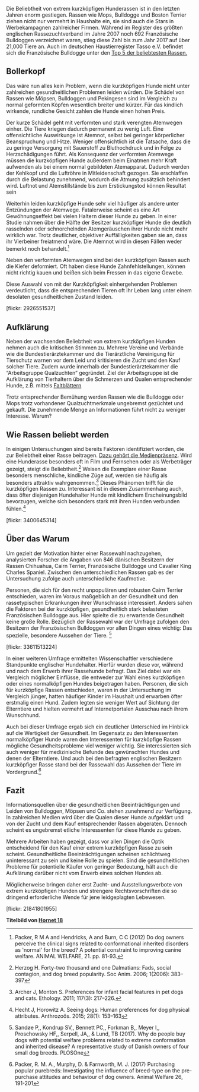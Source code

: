 Die Beliebtheit von extrem kurzköpfigen Hunderassen ist in den letzten Jahren enorm gestiegen. Rassen wie Mops, Bulldogge und Boston Terrier ziehen nicht nur vermehrt in Haushalte ein, sie sind auch die Stars in Werbekampagnen zahlreicher Firmen. Während im Register des größten englischen Rassezuchtverband im Jahre 2007 noch 692 Französische Bulldoggen verzeichnet waren, stieg diese Zahl bis zum Jahr 2017 auf über 21,000 Tiere an.  Auch im deutschen Haustierregister Tasso e.V. befindet sich die Französische Bulldogge unter den [Top 5 der beliebtesten Rassen.](https://www.tasso.net/Presse/Pressemitteilungen/2017/Die-beliebtesten-Hunderassen-und-Tiernamen-2016)

## Bollerkopf

Das wäre nun alles kein Problem, wenn die kurzköpfigen Hunde nicht unter zahlreichen gesundheitlichen Problemen leiden würden. Die Schädel von Rassen wie Möpsen, Bulldoggen und Pekingesen sind im Vergleich zu normal geformten Köpfen wesentlich breiter und kürzer. Für das kindlich wirkende, rundliche Gesicht zahlen die Hunde einen hohen Preis. 

Der kurze Schädel geht mit verformten und stark verengten Atemwegen einher. Die Tiere kriegen dadurch permanent zu wenig Luft. Eine offensichtliche Auswirkunge ist Atemnot, selbst bei geringer körperlicher Beanspruchung und Hitze. Weniger offensichtlich ist die Tatsache, dass die zu geringe Versorgung mit Sauerstoff zu Bluthochdruck und in Folge zu Herzschädigungen führt. Als Konsequenz der verformten Atemwege müssen die kurzköpfigen Hunde außerdem beim Einatmen mehr Kraft aufwenden als bei einem normal gebildeten Atemapparat. Dadurch werden der Kehlkopf und die Luftröhre in Mitleidenschaft gezogen. Sie erschlaffen durch die Belastung zunehmend, wodurch die Atmung zusätzlich behindert wird. Luftnot und Atemstillstände bis zum Erstickungstod können Resultat sein 

Weiterhin leiden kurzköpfige Hunde sehr viel häufiger als andere unter Entzündungen der Atemwege. Fatalerweise scheint es eine Art Gewöhnungseffekt bei vielen Haltern dieser Hunde zu geben. In einer Studie nahmen über die Hälfte der Besitzer kurzköpfiger Hunde die deutlich rasselnden oder schnorchelnden Atemgeräuschen ihrer Hunde nicht mehr wirklich war. Trotz deutlicher, objektiver Auffälligkeiten gaben sie an, dass ihr Vierbeiner freiatmend wäre. Die Atemnot wird in diesen Fällen weder bemerkt noch behandelt.[^1]

Neben den verformten Atemwegen sind bei den kurzköpfigen Rassen auch die Kiefer deformiert. Oft haben diese Hunde Zahnfehlstellungen, können nicht richtig kauen und beißen sich beim Fressen in das eigene Gewebe.  

Diese Auswahl von mit der Kurzköpfigkeit einhergehenden Problemen verdeutlicht, dass die entsprechenden Tieren oft ihr Leben lang unter einem desolaten gesundheitlichen Zustand leiden.

[flickr: 2926551537]



## Aufklärung


Neben der wachsenden Beliebtheit von extrem kurzköpfigen Hunden nehmen auch die kritischen Stimmen zu. Mehrere Vereine und Verbände wie die Bundestierärztekammer und die Tierärztliche Vereinigung für Tierschutz warnen vor dem Leid und kritisieren die Zucht und den Kauf solcher Tiere. Zudem wurde innerhalb der Bundestierärztekammer die “Arbeitsgruppe Qualzuchten” gegründet. Ziel der Arbeitsgruppe ist die Aufklärung von Tierhaltern über die Schmerzen und Qualen entsprechender Hunde, z.B. mittels [Faltblättern](http://www.wir-sind-tierarzt.de/download/BTK_Flyer_Brachycephalie.pdf)

Trotz entsprechender Bemühung werden Rassen wie die Bulldogge oder Mops trotz vorhandener Qualzuchtmerkmale ungebremst gezüchtet und gekauft. Die zunehmende Menge an Informationen führt nicht zu weniger Interesse. Warum?

## Wie Rassen beliebt werden

In einigen Untersuchungen sind bereits Faktoren identifiziert worden, die zur Beliebtheit einer Rasse beitragen. [Dazu gehört die Medienpräsenz](http://hundeprofil.de/rassepopularitaet-modeerscheinung/). Wird eine Hunderasse besonders oft in Film und Fernsehen oder als Werbeträger gezeigt, steigt die Beliebtheit.[^2] Weisen die Exemplare einer Rasse besonders menschliche, kindliche Züge auf, werden sie häufig als besonders attraktiv wahrgenommen.[^3] Dieses Phänomen trifft für die kurzköpfigen Rassen zu. Interessant ist in diesem Zusammenhang auch, dass  öfter diejenigen Hundehalter Hunde mit kindlichem Erscheinungsbild bevorzugen, welche sich besonders stark mit ihren Hunden verbunden fühlen.[^4]

[flickr: 3400645314]

## Über das Warum

Um gezielt der Motivation hinter einer Rassewahl nachzugehen, analysierten Forscher die Angaben von 846 dänischen Besitzern der Rassen Chihuahua, Cairn Terrier, Französische Bulldogge und Cavalier King Charles Spaniel. Zwischen den unterschiedlichen Rassen gab es der Untersuchung zufolge auch unterschiedliche Kaufmotive. 

Personen, die sich für den recht unpopulären und robusten Cairn Terrier entschieden, waren im Voraus maßgeblich an der Gesundheit und den rassetypischen Erkrankungen ihrer Wunschrasse interessiert. Anders sahen die Faktoren bei der kurzköpfigen, gesundheitlich stark belasteten Französischen Bulldogge aus. Hier spielte die zu erwartende Gesundheit keine große Rolle. Bezüglich der Rassewahl war der Umfrage zufolgen den Besitzern der Französischen Bulldoggen vor allen Dingen eines wichtig: Das spezielle, besondere Aussehen der Tiere.  [^5]

[flickr: 33611513224]

In einer weiteren Umfrage ermittelten Wissenschaftler verschiedene Standpunkte englischer Hundehalter. Hierfür wurden diese vor, während und nach dem Erwerb ihrer Rassehunde befragt. Das Ziel dabei war ein Vergleich möglicher Einflüsse, die entweder zur Wahl eines kurzköpfigen oder eines normalköpfigen Hundes beigetragen haben. Personen, die sich für kurzköpfige Rassen entschieden, waren in der Untersuchung im Vergleich jünger, hatten häufiger Kinder im Haushalt und erwarben öfter erstmalig einen Hund. Zudem legten sie weniger Wert auf Sichtung der Elterntiere und hielten vermehrt auf Internetportalen Ausschau nach ihrem Wunschhund.

Auch bei dieser Umfrage ergab sich ein deutlicher Unterschied im Hinblick auf die Wertigkeit der Gesundheit. Im Gegensatz zu den Interessenten normalköpfiger Hunde waren den Interessenten für kurzköpfige Rassen mögliche Gesundheitsprobleme viel weniger wichtig. Sie interessierten sich auch weniger für medizinische Befunde des gewünschten Hundes und denen der Elterntiere. Und auch bei den befragten englischen Besitzern kurzköpfiger Rasse stand bei der Rassewahl das Aussehen der Tiere im Vordergrund.[^6]

## Fazit

Informationsquellen über die gesundheitlichen Beeinträchtigungen und Leiden von Bulldoggen, Möpsen und Co. stehen zunehmend zur Verfügung. In zahlreichen Medien wird über die Qualen dieser Hunde aufgeklärt und von der Zucht und dem Kauf entsprechender Rassen abgeraten. Dennoch scheint es ungebremst etliche Interessenten für diese Hunde zu geben. 

Mehrere Arbeiten haben gezeigt, dass vor allen Dingen die Optik entscheidend für den Kauf einer extrem kurzköpfigen Rasse zu sein scheint. Gesundheitliche Beeinträchtigungen scheinen schlichtweg uninteressant zu sein und keine Rolle zu spielen. Sind die gesundheitlichen Probleme für potentielle Käufer von geringer Bedeutung, hält auch die Aufklärung darüber nicht vom Erwerb eines solchen Hundes ab.

Möglicherweise bringen daher erst Zucht- und Ausstellungsverbote von extrem kurzköpfigen Hunden und strengere Rechtsvorschriften die so dringend erforderliche Wende für jene leidgeplagten Lebewesen.

[flickr: 21841801955]

**Titelbild von [Hornet 18](https://www.flickr.com/photos/darkhornet/5933433086/in/photolist-a3joWs-91sato-F1tW1-246j6H-4KS7ez-P6tXeU-P6tVuS-P6tXN9-AFWZiG-P6tW61-EyDkrK-P6tTB3-P6tHVj-6rkXqk-8ewL7W-bqHcF-cXrisL-a4A8bm-21Vvp-EyDmma-EyDkUZ-EyDjtn-P6tSX7-EyDgBv-P6tQTh-P6tRDW-P6tTW1-EyDizZ-P6tPKW-EyDdyr-P9FXKF-EyDeBt-P6tMxj-P6tLuY-EyDc9x-P9FGXz-P9FG2M-EyDd8g-2jgjNC-9jA8FM-oqH3X-kV74yq-7QSUPL-4ZKJqi-6BiRZV-4Usch2-fPvE5a-pDzN8n-48UHT5-amZH6N)**











[^1]: Packer, R M A and Hendricks, A and Burn, C C (2012) Do dog owners perceive the clinical signs related to conformational inherited disorders as 'normal' for the breed? A potential constraint to improving canine welfare. ANIMAL WELFARE, 21. pp. 81-93.

[^2]:  Herzog H. Forty-two thousand and one Dalmatians: Fads, social contagion, and dog breed popularity. Soc Anim. 2006; 1(2006): 383–397

[^3]: Archer J, Monton S. Preferences for infant facial features in pet dogs and cats. Ethology. 2011; 117(3): 217–226.

[^4]: Hecht J, Horowitz A. Seeing dogs: Human preferences for dog physical attributes. Anthrozoös. 2015; 28(1): 153–163

[^5]: Sandøe P,, Kondrup SV,, Bennett PC,, Forkman B,, Meyer I,, Proschowsky HF,, Serpell, JA,, & Lund, TB (2017). Why do people buy dogs with potential welfare problems related to extreme conformation and inherited disease? A representative study of Danish owners of four small dog breeds. PLOSOne 

[^6]: Packer, R. M. A., Murphy, D. & Farnworth, M. J. (2017) Purchasing popular purebreds: Investigating the influence of breed-type on the pre-purchase attitudes and behaviour of dog owners. Animal Welfare 26, 191-201
